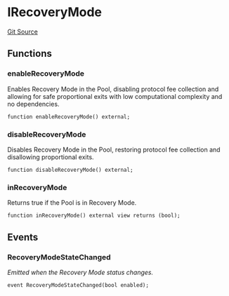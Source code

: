# IRecoveryMode
[Git Source](https://github.com/Increment-Finance/peripheral-contracts/blob/45559668fd9e29384d52be9948eb4e35f7e92b00/contracts/interfaces/balancer/IWeightedPool.sol)


## Functions
### enableRecoveryMode

Enables Recovery Mode in the Pool, disabling protocol fee collection and allowing for safe proportional
exits with low computational complexity and no dependencies.


```solidity
function enableRecoveryMode() external;
```

### disableRecoveryMode

Disables Recovery Mode in the Pool, restoring protocol fee collection and disallowing proportional exits.


```solidity
function disableRecoveryMode() external;
```

### inRecoveryMode

Returns true if the Pool is in Recovery Mode.


```solidity
function inRecoveryMode() external view returns (bool);
```

## Events
### RecoveryModeStateChanged
*Emitted when the Recovery Mode status changes.*


```solidity
event RecoveryModeStateChanged(bool enabled);
```

